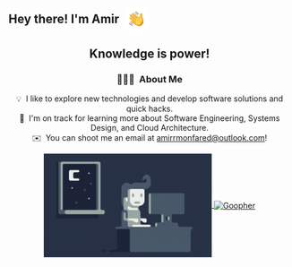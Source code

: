 <h2 style="display: flex; align-items: center;">Hey there! I'm Amir <img alt="Hand Wave" src="./img/HandWave.gif" width='40' style="margin-left: 10px;"/></h2>

<div align="center">
  <h2>Knowledge is power!</h2>

  ### 👨🏻‍💻 &nbsp;About Me

  💡 &nbsp;I like to explore new technologies and develop software solutions and quick hacks.\
  🌱 &nbsp;I'm on track for learning more about Software Engineering, Systems Design, and Cloud Architecture.\
  ✉️ &nbsp;You can shoot me an email at amirrmonfared@outlook.com!

  <p align="center">
    <a href="https://github.com/amirrmonfared">
      <img alt="Night Coding" src="https://github.com/amirrmonfared/amirrmonfared/blob/main/img/Night-Coding.gif"  align="center"/>
      <img alt="Goopher" src="https://github.com/rfyiamcool/golang_logo/blob/master/gif/gopher-dance.gif?raw=true" height="180em" align="center"/>
    </a>
  </p>
</div>
